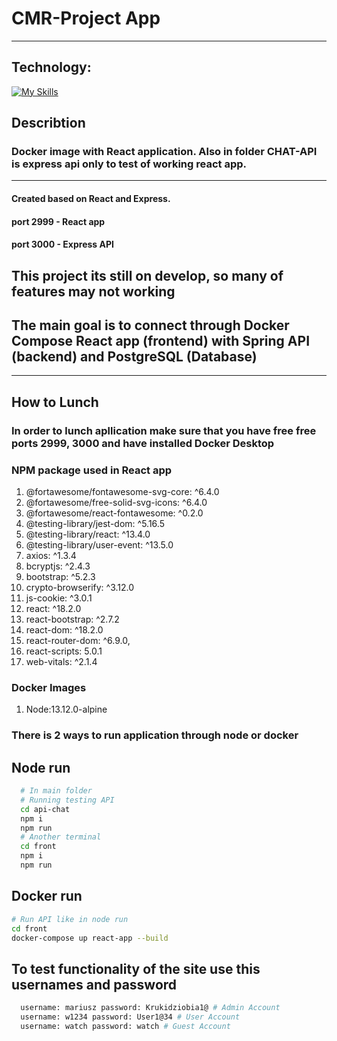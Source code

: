 # CMR-Project App
___
## Technology:
[![My Skills](https://skillicons.dev/icons?i=docker,react,nodejs,js,css,html,bootstrap)](https://skillicons.dev)

## Describtion
### Docker image with React application. Also in folder CHAT-API is express api only to test of working react app.
---
#### Created based on React and Express.
#### port 2999 - React app
#### port 3000 - Express API  
## This project its still on develop, so many of features may not working
## The main goal is to connect through Docker Compose React app (frontend) with Spring API (backend) and PostgreSQL (Database)
---
## How to Lunch
### In order to lunch apllication make sure that you have free free ports 2999, 3000 and have installed Docker Desktop
### NPM package used in React app
1. @fortawesome/fontawesome-svg-core: ^6.4.0
1. @fortawesome/free-solid-svg-icons: ^6.4.0
1. @fortawesome/react-fontawesome: ^0.2.0
1. @testing-library/jest-dom: ^5.16.5
1. @testing-library/react: ^13.4.0
1. @testing-library/user-event: ^13.5.0
1. axios: ^1.3.4
1. bcryptjs: ^2.4.3
1. bootstrap: ^5.2.3
1. crypto-browserify: ^3.12.0
1. js-cookie: ^3.0.1
1. react: ^18.2.0
1. react-bootstrap: ^2.7.2
1. react-dom: ^18.2.0
1. react-router-dom: ^6.9.0,
1. react-scripts: 5.0.1
1. web-vitals: ^2.1.4

### Docker Images
1. Node:13.12.0-alpine

### There is 2 ways to run application through node or docker
## Node run
```bash
  # In main folder
  # Running testing API
  cd api-chat
  npm i
  npm run
  # Another terminal
  cd front
  npm i
  npm run
```
## Docker run
```bash
# Run API like in node run
cd front 
docker-compose up react-app --build
```
## To test functionality of the site use this usernames and password
```bash
  username: mariusz password: Krukidziobia1@ # Admin Account
  username: w1234 password: User1@34 # User Account
  username: watch password: watch # Guest Account
```

